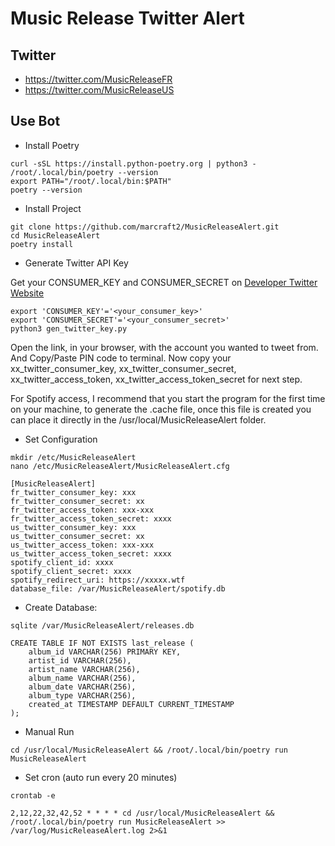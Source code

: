 # Music Release Twitter Alert

## Twitter

- https://twitter.com/MusicReleaseFR
- https://twitter.com/MusicReleaseUS

## Use Bot

- Install Poetry

```
curl -sSL https://install.python-poetry.org | python3 -
/root/.local/bin/poetry --version
export PATH="/root/.local/bin:$PATH"
poetry --version
```

- Install Project

```
git clone https://github.com/marcraft2/MusicReleaseAlert.git
cd MusicReleaseAlert
poetry install
```

- Generate Twitter API Key

Get your CONSUMER_KEY and CONSUMER_SECRET on [Developer Twitter Website](https://developer.twitter.com/en/portal/projects-and-apps)

```
export 'CONSUMER_KEY'='<your_consumer_key>'
export 'CONSUMER_SECRET'='<your_consumer_secret>'
python3 gen_twitter_key.py
```

Open the link, in your browser, with the account you wanted to tweet from. And Copy/Paste PIN code to terminal.
Now copy your xx_twitter_consumer_key, xx_twitter_consumer_secret, xx_twitter_access_token, xx_twitter_access_token_secret for next step.


For Spotify access, I recommend that you start the program for the first time on your machine, to generate the .cache file, once this file is created you can place it directly in the /usr/local/MusicReleaseAlert folder.



- Set Configuration

```
mkdir /etc/MusicReleaseAlert
nano /etc/MusicReleaseAlert/MusicReleaseAlert.cfg
```

```
[MusicReleaseAlert]
fr_twitter_consumer_key: xxx
fr_twitter_consumer_secret: xx
fr_twitter_access_token: xxx-xxx
fr_twitter_access_token_secret: xxxx
us_twitter_consumer_key: xxx
us_twitter_consumer_secret: xx
us_twitter_access_token: xxx-xxx
us_twitter_access_token_secret: xxxx
spotify_client_id: xxxx
spotify_client_secret: xxxx
spotify_redirect_uri: https://xxxxx.wtf
database_file: /var/MusicReleaseAlert/spotify.db
```

- Create Database:

```
sqlite /var/MusicReleaseAlert/releases.db
```

```
CREATE TABLE IF NOT EXISTS last_release (
    album_id VARCHAR(256) PRIMARY KEY,
    artist_id VARCHAR(256),
    artist_name VARCHAR(256),
    album_name VARCHAR(256),
    album_date VARCHAR(256),
    album_type VARCHAR(256),
    created_at TIMESTAMP DEFAULT CURRENT_TIMESTAMP
);
```

- Manual Run
```
cd /usr/local/MusicReleaseAlert && /root/.local/bin/poetry run MusicReleaseAlert
```

- Set cron (auto run every 20 minutes)

```
crontab -e
```

```
2,12,22,32,42,52 * * * * cd /usr/local/MusicReleaseAlert && /root/.local/bin/poetry run MusicReleaseAlert >> /var/log/MusicReleaseAlert.log 2>&1
```
